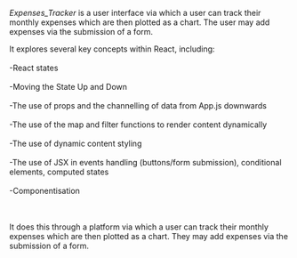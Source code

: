 _Expenses_Tracker_ is a user interface via which a user can track their monthly expenses which are then plotted as a chart. The user may add expenses via the submission of a form.

 It explores several key concepts within React, including: <br/><br/>
-React states <br/><br/>
-Moving the State Up and Down <br/><br/>
-The use of props and the channelling of data from App.js downwards <br/><br/>
-The use of the map and filter functions to render content dynamically <br/><br/>
-The use of dynamic content styling <br/><br/>
-The use of JSX in events handling (buttons/form submission), conditional elements, computed states <br/><br/>
-Componentisation <br/><br/><br/>

It does this through a platform via which a user can track their monthly expenses which are then 
plotted as a chart. They may add expenses via the submission of a form.
